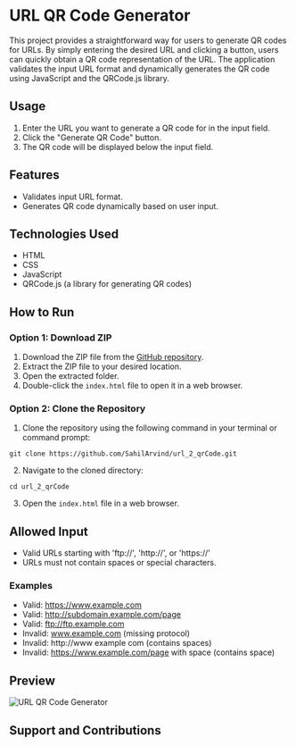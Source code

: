 # URL QR Code Generator
This project provides a straightforward way for users to generate QR codes for URLs. By simply entering the desired URL and clicking a button, users can quickly obtain a QR code representation of the URL. The application validates the input URL format and dynamically generates the QR code using JavaScript and the QRCode.js library.

## Usage

1. Enter the URL you want to generate a QR code for in the input field.
2. Click the "Generate QR Code" button.
3. The QR code will be displayed below the input field.

## Features

- Validates input URL format.
- Generates QR code dynamically based on user input.

## Technologies Used

- HTML
- CSS
- JavaScript
- QRCode.js (a library for generating QR codes)

## How to Run

### Option 1: Download ZIP

1. Download the ZIP file from the [GitHub repository](https://github.com/SahilArvind/url_2_qrCode).
2. Extract the ZIP file to your desired location.
3. Open the extracted folder.
4. Double-click the `index.html` file to open it in a web browser.

### Option 2: Clone the Repository

1. Clone the repository using the following command in your terminal or command prompt:
``` 
git clone https://github.com/SahilArvind/url_2_qrCode.git 
```
2. Navigate to the cloned directory:
``` 
cd url_2_qrCode
```
3. Open the `index.html` file in a web browser.

## Allowed Input

- Valid URLs starting with 'ftp://', 'http://', or 'https://'
- URLs must not contain spaces or special characters.

### Examples

- Valid: https://www.example.com
- Valid: http://subdomain.example.com/page
- Valid: ftp://ftp.example.com
- Invalid: www.example.com (missing protocol)
- Invalid: http://www example com (contains spaces)
- Invalid: https://www.example.com/page with space (contains space)

## Preview

![URL QR Code Generator](preview.png)

## Support and Contributions